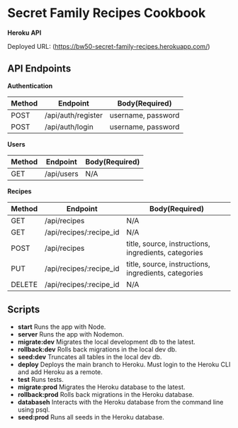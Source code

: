 # Secret Family Recipes Cookbook

**Heroku API**

Deployed URL: (https://bw50-secret-family-recipes.herokuapp.com/)

## API Endpoints

**Authentication**

| Method  | Endpoint | Body(Required) |
| ------- | -------- | -------------- |
| POST  | /api/auth/register  | username, password |
| POST  | /api/auth/login | username, password |

**Users**

| Method  | Endpoint | Body(Required) |
| ------- | -------- | -------------- |
| GET  | /api/users  | N/A |

**Recipes**

| Method  | Endpoint | Body(Required) |
| ------- | -------- | -------------- |
| GET  | /api/recipes  | N/A |
| GET  | /api/recipes/:recipe_id | N/A |
| POST  | /api/recipes  | title, source, instructions, ingredients, categories |
| PUT  | /api/recipes/:recipe_id  | title, source, instructions, ingredients, categories |
| DELETE  | /api/recipes/:recipe_id  | N/A |

## Scripts

- **start** Runs the app with Node.
- **server** Runs the app with Nodemon.
- **migrate:dev** Migrates the local development db to the latest.
- **rollback:dev** Rolls back migrations in the local dev db.
- **seed:dev** Truncates all tables in the local dev db.
- **deploy** Deploys the main branch to Heroku. Must login to the Heroku CLI and add Heroku as a remote.
- **test** Runs tests.
- **migrate:prod** Migrates the Heroku database to the latest.
- **rollback:prod** Rolls back migrations in the Heroku database.
- **databaseh** Interacts with the Heroku database from the command line using psql.
- **seed:prod** Runs all seeds in the Heroku database.
